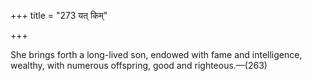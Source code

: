 +++
title = "273 यत् किम्"

+++

She brings forth a long-lived son, endowed with fame and intelligence, wealthy, with numerous offspring, good and righteous.—(263)